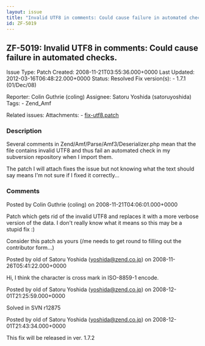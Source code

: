 ```yaml
---
layout: issue
title: "Invalid UTF8 in comments: Could cause failure in automated checks."
id: ZF-5019
---
```


ZF-5019: Invalid UTF8 in comments: Could cause failure in automated checks.
---------------------------------------------------------------------------

 Issue Type: Patch Created: 2008-11-21T03:55:36.000+0000 Last Updated: 2012-03-16T06:48:22.000+0000 Status: Resolved Fix version(s): - 1.7.1 (01/Dec/08)
 
 Reporter:  Colin Guthrie (coling)  Assignee:  Satoru Yoshida (satoruyoshida)  Tags: - Zend\_Amf
 
 Related issues: 
 Attachments: - [fix-utf8.patch](/issues/secure/attachment/11652/fix-utf8.patch)
 
### Description

Several comments in Zend/Amf/Parse/Amf3/Deserializer.php mean that the file contains invalid UTF8 and thus fail an automated check in my subversion repository when I import them.

The patch I will attach fixes the issue but not knowing what the text should say means I'm not sure if I fixed it correctly...

 

 

### Comments

Posted by Colin Guthrie (coling) on 2008-11-21T04:06:01.000+0000

Patch which gets rid of the invalid UTF8 and replaces it with a more verbose version of the data. I don't really know what it means so this may be a stupid fix :)

Consider this patch as yours (/me needs to get round to filling out the contributor form...)

 

 

Posted by old of Satoru Yoshida (yoshida@zend.co.jp) on 2008-11-26T05:41:22.000+0000

Hi, I think the character is cross mark in ISO-8859-1 encode.

 

 

Posted by old of Satoru Yoshida (yoshida@zend.co.jp) on 2008-12-01T21:25:59.000+0000

Solved in SVN r12875

 

 

Posted by old of Satoru Yoshida (yoshida@zend.co.jp) on 2008-12-01T21:43:34.000+0000

This fix will be released in ver. 1.7.2

 

 